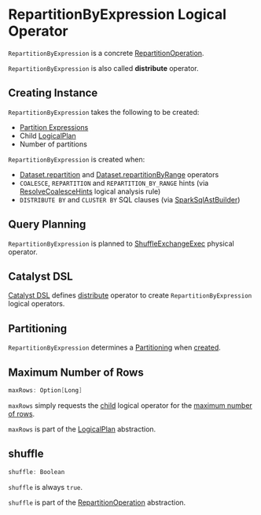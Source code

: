 # RepartitionByExpression Logical Operator

`RepartitionByExpression` is a concrete [RepartitionOperation](RepartitionOperation.md).

`RepartitionByExpression` is also called **distribute** operator.

## Creating Instance

`RepartitionByExpression` takes the following to be created:

* <span id="partitionExpressions"> [Partition Expressions](../expressions/Expression.md)
* <span id="child"> Child [LogicalPlan](LogicalPlan.md)
* <span id="optNumPartitions"> Number of partitions

`RepartitionByExpression` is created when:

* [Dataset.repartition](../Dataset.md#repartition) and [Dataset.repartitionByRange](../Dataset.md#repartitionByRange) operators
* `COALESCE`, `REPARTITION` and `REPARTITION_BY_RANGE` hints (via [ResolveCoalesceHints](../logical-analysis-rules/ResolveCoalesceHints.md) logical analysis rule)
* `DISTRIBUTE BY` and `CLUSTER BY` SQL clauses (via [SparkSqlAstBuilder](../sql/SparkSqlAstBuilder.md#withRepartitionByExpression))

## Query Planning

`RepartitionByExpression` is planned to [ShuffleExchangeExec](../physical-operators/ShuffleExchangeExec.md) physical operator.

## <span id="catalyst-dsl"> Catalyst DSL

[Catalyst DSL](../catalyst-dsl/index.md) defines [distribute](../catalyst-dsl/index.md#distribute) operator to create `RepartitionByExpression` logical operators.

## <span id="partitioning"> Partitioning

`RepartitionByExpression` determines a [Partitioning](../physical-operators/Partitioning.md) when [created](#creating-instance).

## <span id="maxRows"> Maximum Number of Rows

```scala
maxRows: Option[Long]
```

`maxRows` simply requests the [child](LogicalPlan.md#UnaryNode) logical operator for the [maximum number of rows](LogicalPlan.md#maxRows).

`maxRows` is part of the [LogicalPlan](LogicalPlan.md#maxRows) abstraction.

## <span id="shuffle"> shuffle

```scala
shuffle: Boolean
```

`shuffle` is always `true`.

`shuffle` is part of the [RepartitionOperation](RepartitionOperation.md#shuffle) abstraction.
